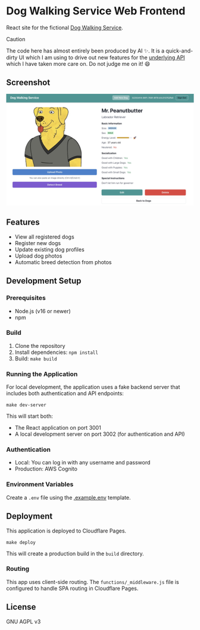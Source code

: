 # Dog Walking Service Web Frontend

React site for the fictional [Dog Walking Service](https://github.com/rhargreaves/dog-walking).

> [!CAUTION]
> The code here has almost entirely been produced by AI :sparkles:. It is a quick-and-dirty UI which I am using to drive out new features for the [underlying API](https://github.com/rhargreaves/dog-walking) which I have taken more care on. Do not judge me on it! :smile:

## Screenshot

<img src="docs/dog-details.jpg" alt="Dog details" />

## Features

- View all registered dogs
- Register new dogs
- Update existing dog profiles
- Upload dog photos
- Automatic breed detection from photos

## Development Setup

### Prerequisites

- Node.js (v16 or newer)
- npm

### Build

1. Clone the repository
2. Install dependencies: `npm install`
3. Build: `make build`

### Running the Application

For local development, the application uses a fake backend server that includes both authentication and API endpoints:

```
make dev-server
```

This will start both:
- The React application on port 3001
- A local development server on port 3002 (for authentication and API)

### Authentication

- Local: You can log in with any username and password
- Production: AWS Cognito

### Environment Variables

Create a `.env` file using the [.example.env](.example.env) template.

## Deployment

This application is deployed to Cloudflare Pages.

```
make deploy
```

This will create a production build in the `build` directory.

### Routing

This app uses client-side routing. The `functions/_middleware.js` file is configured to handle SPA routing in Cloudflare Pages.

## License

GNU AGPL v3